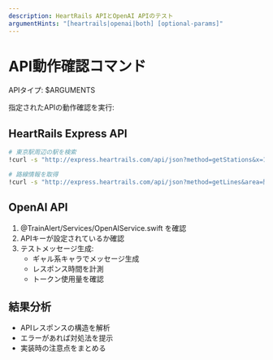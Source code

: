 ```yaml
---
description: HeartRails APIとOpenAI APIのテスト
argumentHints: "[heartrails|openai|both] [optional-params]"
---
```


# API動作確認コマンド

APIタイプ: $ARGUMENTS

指定されたAPIの動作確認を実行:

## HeartRails Express API
```bash
# 東京駅周辺の駅を検索
!curl -s "http://express.heartrails.com/api/json?method=getStations&x=139.7671&y=35.6812" | jq .

# 路線情報を取得
!curl -s "http://express.heartrails.com/api/json?method=getLines&area=関東" | jq .
```

## OpenAI API
1. @TrainAlert/Services/OpenAIService.swift を確認
2. APIキーが設定されているか確認
3. テストメッセージ生成:
   - ギャル系キャラでメッセージ生成
   - レスポンス時間を計測
   - トークン使用量を確認

## 結果分析
- APIレスポンスの構造を解析
- エラーがあれば対処法を提示
- 実装時の注意点をまとめる